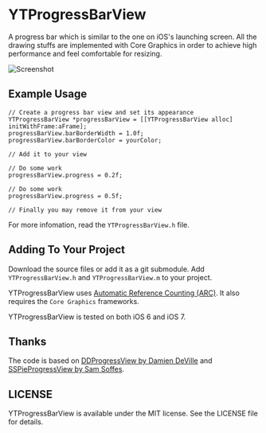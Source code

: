 # YTProgressBarView

A progress bar which is similar to the one on iOS's launching screen. All the drawing stuffs are implemented with Core Graphics in order to achieve high performance and feel comfortable for resizing.

![Screenshot](https://raw2.github.com/krafttuc/TYMProgressBarView/master/Screenshot.png)

## Example Usage

``` obj-c
// Create a progress bar view and set its appearance
YTProgressBarView *progressBarView = [[YTProgressBarView alloc] initWithFrame:aFrame];
progressBarView.barBorderWidth = 1.0f;
progressBarView.barBorderColor = yourColor;

// Add it to your view

// Do some work
progressBarView.progress = 0.2f;

// Do some work
progressBarView.progress = 0.5f;

// Finally you may remove it from your view

```

For more infomation, read the `YTProgressBarView.h` file.

## Adding To Your Project

Download the source files or add it as a git submodule. Add `YTProgressBarView.h` and `YTProgressBarView.m` to your project.

YTProgressBarView uses [Automatic Reference Counting (ARC)](http://clang.llvm.org/docs/AutomaticReferenceCounting.html). It also requires the `Core Graphics` frameworks.

YTProgressBarView is tested on both iOS 6 and iOS 7.

## Thanks

The code is based on [DDProgressView by Damien DeVille](https://github.com/ddeville/DDProgressView) and [SSPieProgressView by Sam Soffes](https://github.com/soffes/sstoolkit).

## LICENSE

YTProgressBarView is available under the MIT license. See the LICENSE file for details.

